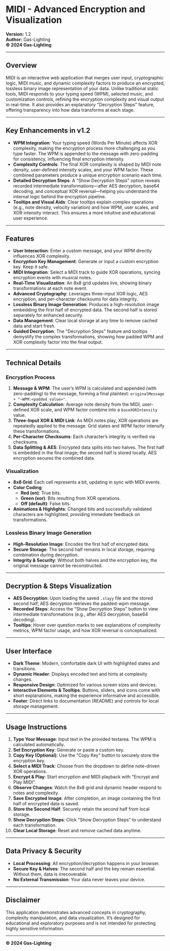 # MIDI - Advanced Encryption and Visualization

**Version:** 1.2  
**Author:** Gas-Lighting  
**© 2024 Gas-Lighting**

---

## **Overview**

MIDI is an interactive web application that merges user input, cryptographic logic, MIDI music, and dynamic complexity factors to produce an encrypted, lossless binary image representation of your data. Unlike traditional static tools, MIDI responds to your typing speed (WPM), selected music, and customization controls, refining the encryption complexity and visual output in real-time. It also provides an explanatory "Decryption Steps" feature, offering transparency into how data transforms at each stage.

---

## **Key Enhancements in v1.2**

- **WPM Integration**: Your typing speed (Words Per Minute) affects XOR complexity, making the encryption process more challenging as you type faster. The WPM is appended to the message with zero-padding for consistency, influencing final encryption intensity.
- **Complexity Controls**: The final XOR complexity is shaped by MIDI note density, user-defined intensity scales, and your WPM factor. These combined parameters produce a unique encryption scenario each time.
- **Detailed Decryption Steps**: A "Show Decryption Steps" option reveals recorded intermediate transformations—after AES decryption, base64 decoding, and conceptual XOR reversal—helping you understand the internal logic behind the encryption pipeline.
- **Tooltips and Visual Aids**: Clear tooltips explain complex operations (e.g., note density, velocity variation) and how WPM, user scales, and XOR intensity interact. This ensures a more intuitive and educational user experience.

---

## **Features**

- **User Interaction**: Enter a custom message, and your WPM directly influences XOR complexity.
- **Encryption Key Management**: Generate or input a custom encryption key. Keep it safe.
- **MIDI Integration**: Select a MIDI track to guide XOR operations, syncing encryption events with musical notes.
- **Real-Time Visualization**: An 8x8 grid updates live, showing binary transformations at each note event.
- **Advanced Cryptography**: Leverages three-input XOR logic, AES encryption, and per-character checksums for data integrity.
- **Lossless Binary Image Generation**: Produces a high-resolution image embedding the first half of encrypted data. The second half is stored separately for enhanced security.
- **Data Management**: Clear local storage at any time to remove cached data and start fresh.
- **Guided Decryption**: The "Decryption Steps" feature and tooltips demystify the complex transformations, showing how padded WPM and XOR complexity factor into the final output.

---

## **Technical Details**

### **Encryption Process**

1. **Message & WPM**: The user’s WPM is calculated and appended (with zero-padding) to the message, forming a final plaintext: `originalMessage + "~WPM:<padded_value>"`.
2. **Complexity Calculation**: Average note density from the MIDI, user-defined XOR scale, and WPM factor combine into a `baseXORIntensity` value.
3. **Three-Input XOR & MIDI Link**: As MIDI notes play, XOR operations are repeatedly applied to the message. Grid states and WPM factor intensify these transformations.
4. **Per-Character Checksums**: Each character’s integrity is verified via checksums.
5. **Data Splitting & AES**: Encrypted data splits into two halves. The first half is embedded in the final image; the second half is stored locally. AES encryption secures the combined data.

### **Visualization**

- **8x8 Grid**: Each cell represents a bit, updating in sync with MIDI events.
- **Color Coding**:
  - **Red (on)**: True bits.
  - **Green (xor)**: Bits resulting from XOR operations.
  - **Off (default)**: False bits.
- **Animations & Highlights**: Changed bits and successfully validated characters are highlighted, providing immediate feedback on transformations.

### **Lossless Binary Image Generation**

- **High-Resolution Image**: Encodes the first half of encrypted data.
- **Secure Storage**: The second half remains in local storage, requiring combination during decryption.
- **Integrity & Security**: Without both halves and the encryption key, the original message cannot be reconstructed.

---

## **Decryption & Steps Visualization**

- **AES Decryption**: Upon loading the saved `.slayy` file and the stored second half, AES decryption retrieves the padded-wpm message.
- **Recorded Steps**: Access the “Show Decryption Steps” button to view intermediate transformations (e.g., after AES decryption, base64 decoding).
- **Tooltips**: Hover over question marks to see explanations of complexity metrics, WPM factor usage, and how XOR reversal is conceptualized.

---

## **User Interface**

- **Dark Theme**: Modern, comfortable dark UI with highlighted states and transitions.
- **Dynamic Header**: Displays encoded text and hints at complexity changes.
- **Responsive Design**: Optimized for various screen sizes and devices.
- **Interactive Elements & Tooltips**: Buttons, sliders, and icons come with short explanations, making the experience informative and accessible.
- **Footer**: Direct links to documentation (README) and controls for local storage management.

---

## **Usage Instructions**

1. **Type Your Message**: Input text in the provided textarea. The WPM is calculated automatically.
2. **Set Encryption Key**: Generate or paste a custom key.
3. **Copy Key (Optional)**: Use the "Copy Key" button to securely store the encryption key.
4. **Select a MIDI Track**: Choose from the dropdown to define note-driven XOR operations.
5. **Encrypt & Play**: Start encryption and MIDI playback with "Encrypt and Play MIDI".
6. **Observe Changes**: Watch the 8x8 grid and dynamic header respond to notes and complexity.
7. **Save Encrypted Image**: After completion, an image containing the first half of encrypted data is saved.
8. **Store the Second Half**: Securely retain the second half from local storage.
9. **Show Decryption Steps**: Click "Show Decryption Steps" to understand each transformation.
10. **Clear Local Storage**: Reset and remove cached data anytime.

---

## **Data Privacy & Security**

- **Local Processing**: All encryption/decryption happens in your browser.
- **Secure Key & Halves**: The second half and the key remain essential. Without them, data is irrecoverable.
- **No External Transmission**: Your data never leaves your device.

---

## **Disclaimer**

This application demonstrates advanced concepts in cryptography, complexity manipulation, and data visualization. It’s designed for educational and exploratory purposes and is not intended for protecting highly sensitive information.

---

**© 2024 Gas-Lighting**
